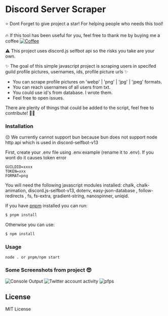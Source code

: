 # Discord Server Scraper

⭐ Dont Forget to give project a star! For helping people who needs this tool!

🔥 If this tool has been useful for you, feel free to thank me by buying me a coffee 
[![Coffee](https://www.buymeacoffee.com/assets/img/custom_images/orange_img.png)](https://www.buymeacoffee.com/sertchan)

⚠️ This project uses discord.js selfbot api so the risks you take are your own.

✨ The goal of this simple javascript project is scraping users in specifed guild profile pictures, usernames, ids, profile picture urls ✨

- You can scrape profile pictures on 'webp' | 'png' | 'jpg' | 'jpeg' formats.
- You can reach usernames of all users from txt.
- You could use id's from database. I wrote them.
- Feel free to open issues.

There are plenty of things that could be added to the script, feel free to contribute! 👍🏽

### Installation

😔 We currently cannot support bun because bun does not support node http api which is used in discord-selfbot-v13

First, create your .env file using .env.example (rename it to .env). If you wont do it causes token error

```
GUILDID=xxxx
TOKEN=xxx
FORMAT=png
```

You will need the following javascript modules installed: chalk, chalk-animation, discord.js-selfbot-v13, dotenv, easy-json-database , follow-redirects , fs, fs-extra, gradient-string, nanospinner, uniqid.

If you have [pnpm](https://pnpm.io/) installed you can run:

```sh
$ pnpm install
```

Otherwise you can use:

```sh
$ npm install
```

### Usage

```
node . or pnpm/npm start
```

### Some Screenshots from project 😎

![Console Output](https://cdn.discordapp.com/attachments/1001955561274876057/1004373037891723264/unknown.png)
![Twitter account activity](https://cdn.discordapp.com/attachments/1001955561274876057/1004372701714071593/unknown.png)
![pfps](https://cdn.discordapp.com/attachments/1001955561274876057/1004373286467154021/unknown.png)

## License

MIT License

